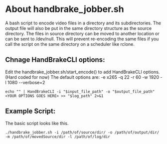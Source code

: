 # About handbrake_jobber.sh

A bash script to encode video files in a directory and its subdirectories. The output file will also be put in the same directory structure as the source directory.
The files in source directory can be moved to another location or can be sent to /dev/null. This will prevent re-encoding the same files if you call the script on the same directory on a scheduler like rclone.

## Chnage HandBrakeCLI options:

Edit the handbrake_jobber.sh/start_encode() to add HandBrakeCLI options. (Hard coded for now)
The default options are: -e x265 -q 22 -r 60 -w 1920 -l 1080 --verbose=2
```
echo "" | HandBrakeCLI -i "$input_file_path" -o "$output_file_path" <YOUR OPTIONS GOES HERE> >> "$log_path" 2>&1
```

## Example Script:

The basic script looks like this.
```
./handbrake_jobber.sh -i /path/of/source/dir/ -o /path/of/output/dir/ -m /path/of/movedSource/dir -l /path/of/log/dir
```
